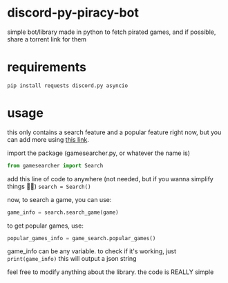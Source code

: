 # discord-py-piracy-bot
simple bot/library made in python to fetch pirated games, and if possible, share a torrent link for them

# requirements
`pip install requests discord.py asyncio`

# usage
this only contains a search feature and a popular feature right now, but you can add more using [this link](https://gamestatus.info/back/api/gameinfo/game/search_title/).

import the package (gamesearcher.py, or whatever the name is)
```py
from gamesearcher import Search
```
add this line of code to anywhere (not needed, but if you wanna simplify things 🤷‍♂️)
`search = Search()`

now, to search a game, you can use:
```py
game_info = search.search_game(game)
```

to get popular games, use:
```py
popular_games_info = game_search.popular_games()
```

game_info can be any variable. to check if it's working, just
`print(game_info)`
this will output a json string

feel free to modify anything about the library. the code is REALLY simple
